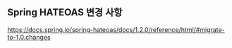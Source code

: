 ## Spring HATEOAS 변경 사항
https://docs.spring.io/spring-hateoas/docs/1.2.0/reference/html/#migrate-to-1.0.changes